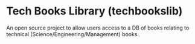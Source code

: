# Tech Books Library (techbookslib)

An open source project to allow users access to a DB of books relating to technical (Science/Engineering/Management) books.


